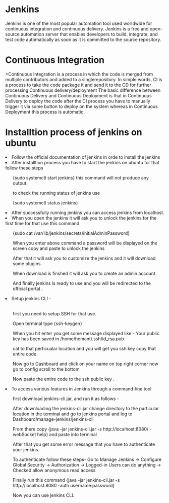 <h1>Jenkins</h1> 
<pr>Jenkins is one of the most popular automation tool used worldwide for continuous integration and continuous delivery.
Jenkins is a free and open-source automation server that enables developers to build, integrate, and test code automatically as soon as it is committed to the source repository.</pr>

<h1>Continuous Integration</h1> 
<pr>>Continuous Integration is a process in which the code is merged from multiple contributors and added to a singlerepository.
In simple words, CI is a process to take the code package it and send it to the CD for further processing.</pr

<h1>Continuous delivery/deployment</h1> 
<pr>The basic difference between Continuous Delivery and Continuous Deployment is that in Continuous Delivery to deploy the code after the CI process you have to manually trigger it via some button to deploy on the
system whereas in Continuous Deployment this process is automatic.</pr>

<h1>Installtion process of jenkins on ubuntu</h1>

<li>Follow the official documentation of jenkins in orde to install the jenkins</li>

<li>After installtion process you have to start the jenkins on ubuntu for that follow these steps</li>

   <ul> {sudo systemctl start jenkins} this command will not produce any output.</ul>
   <ul>to check the running status of jenkins use </ul>

   <ul>{sudo systemctl status jenkins}</ul>

<li>After successfully running jenkins you can access jenkins from localhost.</li>

<li>When you open the jenkins it will ask you to unlock the jenkins for the first time for that use this command</li>
     <ul>{sudo cat /var/lib/jenkins/secrets/initialAdminPassword}</ul>  
     <ul>When you enter above command a password will be displayed on the screen copy and paste to unlock the jenkins</ul> 
     <ul>After that it will ask you to customize the jenkins and it will download some plugins.</ul> 
     <ul>When download is finshed it will ask you to create an admin account.</ul> 
     <ul>And finally jenkins is ready to use and you will be redirected to the official portal . </ul>     
<li>Setup jenkins CLI -</li><br>
     <ul>first you need to setup SSH for that use.</ul>
     <ul>Open terminal type {ssh-keygen}</ul>
     <ul>When you hit enter you get some message displayed like - Your public key has been saved in /home/hemant/.ssh/id_rsa.pub</ul>
     <ul>cat to that perticualar location and you will get you ssh key copy that entire code.</ul>
     <ul>Now go to Dashboard and click on your name on top right corner now go to config scroll to the bottom </ul>
     <ul>Now paste the entire code to the ssh public key . </ul>

<li>To access various features in Jenkins through a command-line tool</li> 
     <ul>first download jenkins-cli.jar, and run it as follows -</ul>
     <ul>After downloading the jenkins-cli.jar change directory to the particular location in the terminal and go to 
       jenkins portal and log to Dashboard/manage-jenkins/jenkins-cli </ul>
     <ul>From there copy {java -jar jenkins-cli.jar -s http://localhost:8080/ -webSocket help} and paste into terminal</ul>
     <ul>After that you get some error message that you have to authenticate your jenkins </ul>
     <ul>To authenticate follow these steps- 
        Go to Manage Jenkins -> Configure Global Security ->
        Authorization -> Logged-in Users can do anything -> Checked allow anonymous read access</ul>
     <ul>Finally run this command 
       {java -jar jenkins-cli.jar -s http://localhost:8080 -auth username:password}</ul>
     <ul>Now you can use jenkins CLI.</ul>


